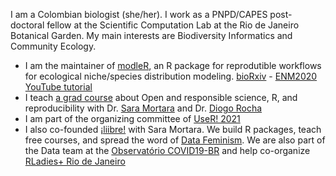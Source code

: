 I am a Colombian biologist (she/her). I work as a PNPD/CAPES post-doctoral fellow at the Scientific Computation Lab at the Rio de Janeiro Botanical Garden.
My main interests are Biodiversity Informatics and Community Ecology. 

- I am the maintainer of [modleR](https://model-r.github.io/modleR/), an R package for reprodutible workflows for ecological niche/species distribution modeling. [bioRxiv](https://www.biorxiv.org/content/10.1101/2020.04.01.021105v1) - [ENM2020 YouTube tutorial](https://www.youtube.com/watch?v=4Xw33TdIVXA)
- I teach [a grad course](https://github.com/liibre/curso) about Open and responsible science, R, and reproducibility with Dr. [Sara Mortara](https://github.com/saramortara) and Dr. [Diogo Rocha](https://github.com/diogosbr)
- I am part of the organizing committee of [UseR! 2021](https://user2021.r-project.org/about/global-team/)
- I also co-founded [¡liibre!](https://github.com/liibre/) with Sara Mortara. We build R packages, teach free courses, and spread the word of [Data Feminism](https://data-feminism.mitpress.mit.edu/). We are also part of the Data team at the [Observatório COVID19-BR](https://covid19br.github.io/) and help co-organize [RLadies+ Rio de Janeiro](https://github.com/rladies-rio) 


